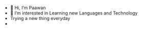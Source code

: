 - 👋 Hi, I’m Paawan
- 👀 I’m interested in Learning new Languages and Technology
- Trying a new thing everyday
- 

<!---
Techistic/Techistic is a ✨ special ✨ repository because its `README.md` (this file) appears on your GitHub profile.
You can click the Preview link to take a look at your changes.
--->
